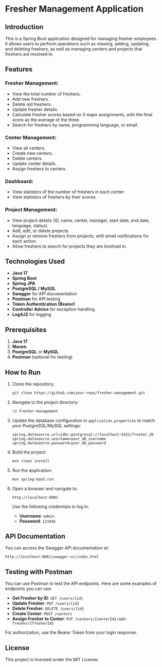 
# Fresher Management Application

## Introduction

This is a Spring Boot application designed for managing fresher employees. It allows users to perform operations such as viewing, adding, updating, and deleting freshers, as well as managing centers and projects that freshers are involved in.

## Features

### Fresher Management:
- View the total number of freshers.
- Add new freshers.
- Delete old freshers.
- Update fresher details.
- Calculate fresher scores based on 3 major assignments, with the final score as the average of the three.
- Search for freshers by name, programming language, or email.

### Center Management:
- View all centers.
- Create new centers.
- Delete centers.
- Update center details.
- Assign freshers to centers.

### Dashboard:
- View statistics of the number of freshers in each center.
- View statistics of freshers by their scores.

### Project Management:
- View project details (ID, name, center, manager, start date, end date, language, status).
- Add, edit, or delete projects.
- Assign or remove freshers from projects, with email notifications for each action.
- Allow freshers to search for projects they are involved in.

## Technologies Used
- **Java 17**
- **Spring Boot**
- **Spring JPA**
- **PostgreSQL / MySQL**
- **Swagger** for API documentation
- **Postman** for API testing
- **Token Authentication (Bearer)**
- **Controller Advice** for exception handling
- **Log4J2** for logging

## Prerequisites

1. **Java 17**
2. **Maven**
3. **PostgreSQL** or **MySQL**
4. **Postman** (optional for testing)

## How to Run

1. Clone the repository:

   ```bash
   git clone https://github.com/your-repo/fresher-management.git
   ```

2. Navigate to the project directory:

   ```bash
   cd fresher-management
   ```

3. Update the database configuration in `application.properties` to match your PostgreSQL/MySQL settings:

   ```properties
   spring.datasource.url=jdbc:postgresql://localhost:5432/fresher_db
   spring.datasource.username=your_db_username
   spring.datasource.password=your_db_password
   ```

4. Build the project:

   ```bash
   mvn clean install
   ```

5. Run the application:

   ```bash
   mvn spring-boot:run
   ```

6. Open a browser and navigate to:

   ```
   http://localhost:8081
   ```

   Use the following credentials to log in:
   - **Username**: `admin`
   - **Password**: `123456`

## API Documentation

You can access the Swagger API documentation at:

```
http://localhost:8081/swagger-ui/index.html
```

## Testing with Postman

You can use Postman to test the API endpoints. Here are some examples of endpoints you can use:

- **Get Fresher by ID**: `GET /users/{id}`
- **Update Fresher**: `PUT /users/{id}`
- **Delete Fresher**: `DELETE /users/{id}`
- **Create Center**: `POST /centers`
- **Assign Fresher to Center**: `PUT /centers/{centerId}/add-fresher/{fresherId}`

For authorization, use the Bearer Token from your login response.

## License

This project is licensed under the MIT License.
